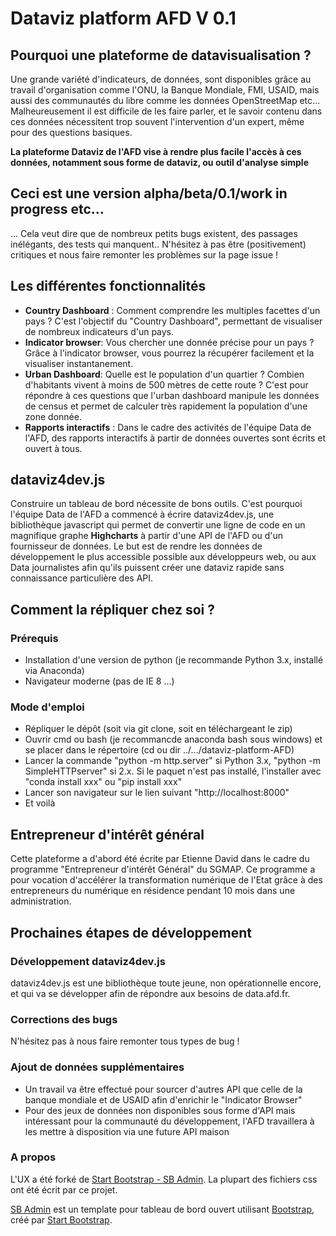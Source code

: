 # Dataviz platform AFD V 0.1

## Pourquoi une plateforme de datavisualisation ? 

Une grande variété d'indicateurs, de données, sont disponibles grâce au travail d'organisation comme l'ONU, la Banque Mondiale, FMI, USAID, mais aussi des communautés du libre comme les données OpenStreetMap etc... Malheureusement il est difficile de les faire parler, et le savoir contenu dans ces données nécessitent trop souvent l'intervention d'un expert, même pour des questions basiques.

__La plateforme Dataviz de l'AFD vise à rendre plus facile l'accès à ces données, notamment sous forme de dataviz, ou outil d'analyse simple__

## Ceci est une version alpha/beta/0.1/work in progress etc...

... Cela veut dire que de nombreux petits bugs existent, des passages inélégants, des tests qui manquent.. N'hésitez à pas être (positivement) critiques et nous faire remonter les problèmes sur la page issue !


## Les différentes fonctionnalités

* __Country Dashboard__ : Comment comprendre les multiples facettes d'un pays ? C'est l'objectif du "Country Dashboard", permettant de visualiser de nombreux indicateurs d'un pays.
* __Indicator browser__: Vous chercher une donnée précise pour un pays ? Grâce à l'indicator browser, vous pourrez la récupérer facilement et la visualiser instantanement. 
* __Urban Dashboard__: Quelle est le population d'un quartier ? Combien d'habitants vivent à moins de 500 mètres de cette route ? C'est pour répondre à ces questions que l'urban dashboard manipule les données de census et permet de calculer très rapidement la population d'une zone donnée.
* __Rapports interactifs__ : Dans le cadre des activités de l'équipe Data de l'AFD, des rapports interactifs à partir de données ouvertes sont écrits et ouvert à tous.

## dataviz4dev.js

Construire un tableau de bord nécessite de bons outils. C'est pourquoi l'équipe Data de l'AFD a commencé à écrire dataviz4dev.js, une bibliothèque javascript qui permet de convertir une ligne de code en un magnifique graphe __Highcharts__ à partir d'une API de l'AFD ou d'un fournisseur de données. Le but est de rendre les données de développement le plus accessible possible aux développeurs web, ou aux Data journalistes afin qu'ils puissent créer une dataviz rapide sans connaissance particulière des API.

## Comment la répliquer chez soi ? 

### Prérequis
* Installation d'une version de python (je recommande Python 3.x, installé via Anaconda)
* Navigateur moderne (pas de IE 8 ...)

### Mode d'emploi
* Répliquer le dépôt (soit via git clone, soit en téléchargeant le zip)
* Ouvrir cmd ou bash (je recommancde anaconda bash sous windows) et se placer dans le répertoire (cd ou dir ../.../dataviz-platform-AFD)
* Lancer la commande "python -m http.server" si Python 3.x, "python -m SimpleHTTPserver" si 2.x. Si le paquet n'est pas installé, l'installer avec "conda install xxx" ou "pip install xxx"
* Lancer son navigateur sur le lien suivant "http://localhost:8000"
* Et voilà


## Entrepreneur d'intérêt général

Cette plateforme a d'abord été écrite par Etienne David dans le cadre du programme "Entrepreneur d'intérêt Général" du SGMAP. Ce programme a pour vocation d'accélérer la transformation numérique de l'Etat grâce à des entrepreneurs du numérique en résidence pendant 10 mois dans une administration.

## Prochaines étapes de développement

### Développement dataviz4dev.js

dataviz4dev.js est une bibliothèque toute jeune, non opérationnelle encore, et qui va se développer afin de répondre aux besoins de data.afd.fr.

### Corrections des bugs

N'hésitez pas à nous faire remonter tous types de bug !

### Ajout de données supplémentaires
* Un travail va être effectué pour sourcer d'autres API que celle de la banque mondiale et de USAID afin d'enrichir le "Indicator Browser"
* Pour des jeux de données non disponibles sous forme d'API mais intéressant pour la communauté du développement, l'AFD travaillera à les mettre à disposition via une future API maison


### A propos

L'UX a été forké de [Start Bootstrap - SB Admin](https://startbootstrap.com/template-overviews/sb-admin/). La plupart des fichiers css ont été écrit par ce projet.

[SB Admin](http://startbootstrap.com/template-overviews/sb-admin/) est un template pour tableau de bord ouvert utilisant [Bootstrap](http://getbootstrap.com/), créé par [Start Bootstrap](http://startbootstrap.com/).



